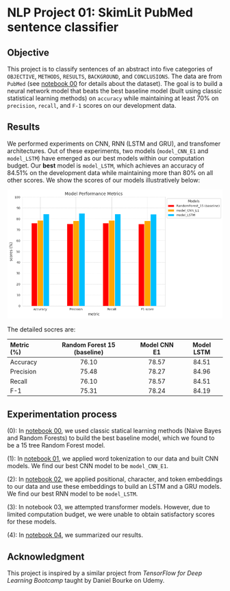 # NLP Project 01: SkimLit PubMed sentence classifier

## Objective

This project is to classify sentences of an abstract into five categories of `OBJECTIVE`, `METHODS`, `RESULTS`, `BACKGROUND`, and `CONCLUSIONS`. The data are from `PubMed` (see [notebook 00](https://github.com/ZYWZong/ML_Practice_Projects/blob/e60a659556b3f231576d4f5c81e0fd0e491ba57e/SkimLit_project_practice/SkimLit_data_preprocessing_and_baseline_model_00.ipynb) for details about the dataset). The goal is to build a neural network model that beats the best baseline model (built using classic statistical learning methods) on `accuracy` while maintaining at least $70$% on `precision`, `recall`, and `F-1` scores on our development data.

## Results

We performed experiments on CNN, RNN (LSTM and GRU), and transfomer architectures. Out of these experiments, two models (`model_CNN_E1` and `model_LSTM`) have emerged as our best models within our computation budget. Our **best** model is `model_LSTM`, which achieves an accuracy of $84.51$% on the development data while maintaining more than $80$% on all other scores. We show the scores of our models illustratively below:

![pictures/image.png](https://github.com/ZYWZong/ML_Practice_Projects/blob/188da79bbd0e4a33c56bd5d794f26b6b506737b7/SkimLit_project_practice/SkimLit_results_raw/Result_scores.png)

The detailed socres are:

| Metric (%)  | Random Forest 15 (baseline) | Model CNN E1 | Model LSTM |
| :-------- | :-------: | :-------: | :-------: |
| Accuracy  | 76.10     | 78.57     | 84.51     |
| Precision | 75.48     | 78.27     | 84.96     |
| Recall    | 76.10     | 78.57     | 84.51     |
| F-1       | 75.31     | 78.24     | 84.19     |

## Experimentation process

(0): In [notebook 00](https://github.com/ZYWZong/ML_Practice_Projects/blob/e60a659556b3f231576d4f5c81e0fd0e491ba57e/SkimLit_project_practice/SkimLit_data_preprocessing_and_baseline_model_00.ipynb), we used classic statical learning methods (Naive Bayes and Random Forests) to build the best baseline model, which we found to be a 15 tree Random Forest model.

(1): In [notebook 01](https://github.com/ZYWZong/ML_Practice_Projects/blob/42e9e455dd0a2ae73c8d9d6f2beb35d2262d5319/SkimLit_project_practice/SkimLit_experiment01_token_embeddings_with_CNN_01.ipynb), we applied word tokenization to our data and built CNN models. We find our best CNN model to be `model_CNN_E1`.

(2): In [notebook 02](https://github.com/ZYWZong/ML_Practice_Projects/blob/42e9e455dd0a2ae73c8d9d6f2beb35d2262d5319/SkimLit_project_practice/SkimLit_experiment02_multiple_embeddings_LSTM_and_GRU_02.ipynb), we applied positional, character, and token embeddings to our data and use these embeddings to build an LSTM and a GRU models. We find our best RNN model to be `model_LSTM`.

(3): In notebook 03, we attempted transformer models. However, due to limited computation budget, we were unable to obtain satisfactory scores for these models.

(4): In [notebook 04](https://github.com/ZYWZong/ML_Practice_Projects/blob/42e9e455dd0a2ae73c8d9d6f2beb35d2262d5319/SkimLit_project_practice/SkimLit_results_04.ipynb), we summarized our results.

## Acknowledgment

This project is inspired by a similar project from *TensorFlow for Deep Learning Bootcamp* taught by Daniel Bourke on Udemy.

